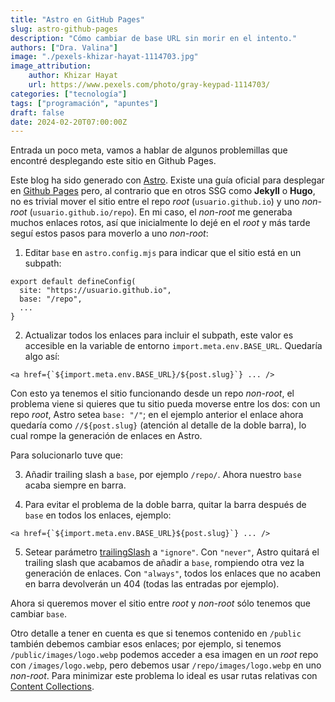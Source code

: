 ```yaml
---
title: "Astro en GitHub Pages"
slug: astro-github-pages
description: "Cómo cambiar de base URL sin morir en el intento."
authors: ["Dra. Valina"]
image: "./pexels-khizar-hayat-1114703.jpg"
image_attribution:
    author: Khizar Hayat
    url: https://www.pexels.com/photo/gray-keypad-1114703/
categories: ["tecnología"]
tags: ["programación", "apuntes"]
draft: false
date: 2024-02-20T07:00:00Z
---
```


Entrada un poco meta, vamos a hablar de algunos problemillas que encontré desplegando este sitio en Github Pages.

Este blog ha sido generado con [Astro](https://astro.build/). Existe una guía oficial para desplegar en [Github Pages](https://docs.astro.build/en/guides/deploy/github/) pero, al contrario que en otros SSG como **Jekyll** o **Hugo**, no es trivial mover el sitio entre el repo *root* (`usuario.github.io`) y uno *non-root* (`usuario.github.io/repo`). En mi caso, el *non-root* me generaba muchos enlaces rotos, así que inicialmente lo dejé en el *root* y más tarde seguí estos pasos para moverlo a uno *non-root*:

1. Editar `base` en `astro.config.mjs` para indicar que el sitio está en un subpath:

```
export default defineConfig(
  site: "https://usuario.github.io",
  base: "/repo",
  ...
}
```

2. Actualizar todos los enlaces para incluir el subpath, este valor es accesible en la variable de entorno `import.meta.env.BASE_URL`. Quedaría algo así:
```
<a href={`${import.meta.env.BASE_URL}/${post.slug}`} ... />
```

Con esto ya tenemos el sitio funcionando desde un repo *non-root*, el problema viene si quieres que tu sitio pueda moverse entre los dos: con un repo *root*, Astro setea `base: "/"`; en el ejemplo anterior el enlace ahora quedaría como `//${post.slug}` (atención al detalle de la doble barra), lo cual rompe la generación de enlaces en Astro.

Para solucionarlo tuve que:

3. Añadir trailing slash a `base`, por ejemplo `/repo/`. Ahora nuestro `base` acaba siempre en barra.

4. Para evitar el problema de la doble barra, quitar la barra después de `base` en todos los enlaces, ejemplo:
```
<a href={`${import.meta.env.BASE_URL}${post.slug}`} ... />
```

5. Setear parámetro [trailingSlash](https://docs.astro.build/en/reference/configuration-reference/#trailingslash) a `"ignore"`. Con `"never"`, Astro quitará el trailing slash que acabamos de añadir a `base`, rompiendo otra vez la generación de enlaces. Con `"always"`, todos los enlaces que no acaben en barra devolverán un 404 (todas las entradas por ejemplo).


Ahora si queremos mover el sitio entre *root* y *non-root* sólo tenemos que cambiar `base`.

Otro detalle a tener en cuenta es que si tenemos contenido en `/public` también debemos cambiar esos enlaces; por ejemplo, si tenemos `/public/images/logo.webp` podemos acceder a esa imagen en un *root* repo con `/images/logo.webp`, pero debemos usar `/repo/images/logo.webp` en uno *non-root*. Para minimizar este problema lo ideal es usar rutas relativas con [Content Collections](https://docs.astro.build/en/guides/images/#images-in-content-collections).
